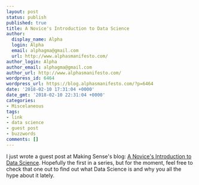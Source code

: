 ```yaml
---
layout: post
status: publish
published: true
title: A Novice's Introduction to Data Science
author:
  display_name: Alpha
  login: Alpha
  email: alphagma@gmail.com
  url: http://www.alphasmanifesto.com/
author_login: Alpha
author_email: alphagma@gmail.com
author_url: http://www.alphasmanifesto.com/
wordpress_id: 6464
wordpress_url: https://blog.alphasmanifesto.com/?p=6464
date: '2018-02-10 17:31:04 +0000'
date_gmt: '2018-02-10 22:31:04 +0000'
categories:
- Miscelaneous
tags:
- link
- data science
- guest post
- buzzwords
comments: []
---
```


I just wrote a guest post at Making Sense's blog: <a href="https://blog.makingsense.com/2018/02/a-novices-introduction-to-data-science/">A Novice's Introduction to Data Science</a>. Hopefully the first in a series, but for the moment, feel free to check that one out to find out what Data Science is and why you all the hype about it lately.

